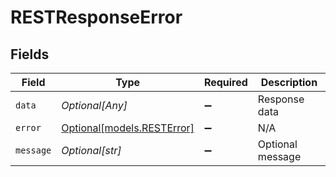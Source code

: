 # RESTResponseError


## Fields

| Field                                                | Type                                                 | Required                                             | Description                                          |
| ---------------------------------------------------- | ---------------------------------------------------- | ---------------------------------------------------- | ---------------------------------------------------- |
| `data`                                               | *Optional[Any]*                                      | :heavy_minus_sign:                                   | Response data                                        |
| `error`                                              | [Optional[models.RESTError]](../models/resterror.md) | :heavy_minus_sign:                                   | N/A                                                  |
| `message`                                            | *Optional[str]*                                      | :heavy_minus_sign:                                   | Optional message                                     |